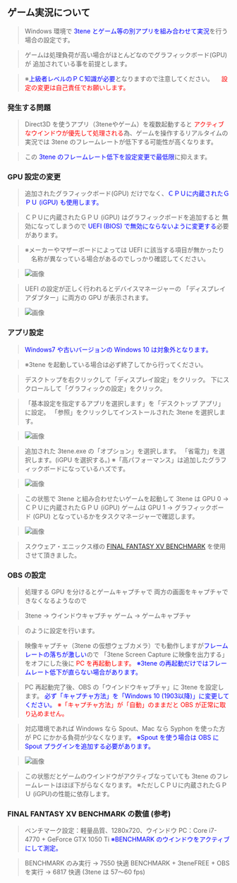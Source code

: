 ## ゲーム実況について

>Windows 環境で <font color="Blue">3tene とゲーム等の別アプリを組み合わせて実況</font>を行う場合の設定です。

>ゲームは処理負荷が高い場合がほとんどなのでグラフィックボード(GPU) が
>追加されている事を前提とします。

>※<font color="Blue">上級者レベルのＰＣ知識が必要</font>となりますので注意してください。
>　<font color="Red">設定の変更は自己責任でお願いします。</font>


### 発生する問題

>Direct3D を使うアプリ（3teneやゲーム）を複数起動すると
><font color="Red">アクティブなウインドウが優先して処理される</font>為、ゲームを操作するリアルタイムの実況では
>3tene のフレームレートが低下する可能性が高くなります。

>この <font color="Blue">3tene のフレームレート低下を設定変更で最低限</font>に抑えます。


### GPU 設定の変更

>追加されたグラフィックボード(GPU) だけでなく、<font color="Blue">ＣＰＵに内蔵されたＧＰＵ (iGPU) も使用します。</font>

>ＣＰＵに内蔵されたＧＰＵ (iGPU) はグラフィックボードを追加すると
>無効になってしまうので <font color="Blue">UEFI (BIOS) で無効にならないように変更する</font>必要があります。

>※メーカーやマザーボードによっては UEFI に該当する項目が無かったり
>　名称が異なっている場合があるのでしっかり確認してください。

>![画像](image/GameLive_01.png "")

>UEFI の設定が正しく行われるとデバイスマネージャーの
>「ディスプレイ アダプター」に両方の GPU が表示されます。

>![画像](image/GameLive_02.png "")


### アプリ設定

><font color="Blue">Windows7 や古いバージョンの Windows 10 は対象外となります。</font>

>※3tene を起動している場合は必ず終了してから行ってください。


>デスクトップを右クリックして「ディスプレイ設定」をクリック。
>下にスクロールして「グラフィックの設定」をクリック。

>「基本設定を指定するアプリを選択します」を「デスクトップ アプリ」に設定。
>「参照」をクリックしてインストールされた 3tene を選択します。

>![画像](image/GameLive_03.png "")

>追加された 3tene.exe の「オプション」を選択します。
>「省電力」を選択します。(iGPU を選択する。)
>※「高パフォーマンス」は追加したグラフィックボードになっているハズです。

>![画像](image/GameLive_04.png "")

>この状態で 3tene と組み合わせたいゲームを起動して
>3tene は GPU 0 → ＣＰＵに内蔵されたＧＰＵ (iGPU)
>ゲームは GPU 1 → グラフィックボード (GPU)
>となっているかをタスクマネージャーで確認します。

>![画像](image/GameLive_05.png "")

>スクウェア・エニックス様の
><a href="http://benchmark.finalfantasyxv.com/jp/" target="_blank">FINAL FANTASY XV BENCHMARK</a>
>を使用させて頂きました。

### OBS の設定

>処理する GPU を分けるとゲームキャプチャで
>両方の画面をキャプチャできなくなるようなので

>3tene → ウインドウキャプチャ
>ゲーム → ゲームキャプチャ

>のように設定を行います。

>映像キャプチャ（3tene の仮想ウェブカメラ）でも動作しますが<font color="Blue">フレームレートの落ちが激しい</font>ので
>「3tene Screen Capture に映像を出力する」をオフにした後に <font color="Red">PC を再起動します。</font>
><font color="Blue">※3tene の再起動だけではフレームレート低下が直らない場合があります。</font>

>PC 再起動完了後、OBS の「ウインドウキャプチャ」に 3tene を設定します。
><font color="Blue">必ず「キャプチャ方法」を「Windows 10 (1903以降)」に変更してください。</font>
><font color="Red">※「キャプチャ方法」が「自動」のままだと OBS が正常に取り込めません。</font>

>対応環境であれば Windows なら Spout、Mac なら Syphon を使った方が
>PC にかかる負荷が少なくなります。
><font color="Blue">※Spout を使う場合は OBS に Spout プラグインを追加する必要があります。</font>

>![画像](image/GameLive_06.png "")

>この状態だとゲームのウインドウがアクティブなっていても
>3tene のフレームレートはほぼ下がらなくなります。
>※ただしＣＰＵに内蔵されたＧＰＵ (iGPU)の性能に依存します。


### FINAL FANTASY XV BENCHMARK の数値 (参考)

>ベンチマーク設定：軽量品質、1280x720、ウインドウ
>PC：Core i7-4770 + GeForce GTX 1050 Ti
><font color="Blue">※BENCHMARK のウインドウをアクティブにして測定。</font>

>BENCHMARK のみ実行 → 7550 快適
>BENCHMARK + 3teneFREE + OBS を実行 → 6817 快適 (3tene は 57～60 fps)



